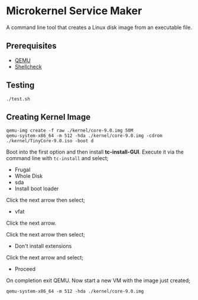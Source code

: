 # Microkernel Service Maker

A command line tool that creates a Linux disk image from an executable file.

## Prerequisites

* [QEMU](https://www.qemu.org/)
* [Shellcheck](https://github.com/koalaman/shellcheck)

## Testing

	./test.sh

## Creating Kernel Image

	qemu-img create -f raw ./kernel/core-9.0.img 50M
	qemu-system-x86_64 -m 512 -hda ./kernel/core-9.0.img -cdrom ./kernel/TinyCore-9.0.iso -boot d

Boot into the first option and then install __tc-install-GUI__. Execute it via the command line with `tc-install` and select;

* Frugal
* Whole Disk
* sda
* Install boot loader

Click the next arrow then select;

* vfat

Click the next arrow.

Click the next arrow then select;

* Don't install extensions

Click the next arrow and select;

* Proceed

On completion exit QEMU. Now start a new VM with the image just created;

	qemu-system-x86_64 -m 512 -hda ./kernel/core-9.0.img

